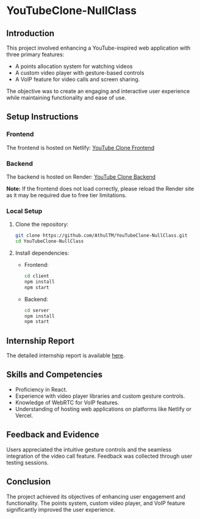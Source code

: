 
# YouTubeClone-NullClass

## Introduction
This project involved enhancing a YouTube-inspired web application with three primary features: 

 - A points allocation system for watching videos
 - A custom video player with gesture-based controls
 - A VoIP feature for video calls and screen sharing.

The objective was to create an engaging and interactive user experience while maintaining functionality and ease of use.

## Setup Instructions
### Frontend
The frontend is hosted on Netlify: [YouTube Clone Frontend](https://you-tube-clone-web.netlify.app/)
   
### Backend
The backend is hosted on Render: [YouTube Clone Backend](https://youtube-clone-3k6h.onrender.com)

**Note:** If the frontend does not load correctly, please reload the Render site as it may be required due to free tier limitations.

### Local Setup
1. Clone the repository:
   ```sh
   git clone https://github.com/AthulTM/YouTubeClone-NullClass.git
   cd YouTubeClone-NullClass
   ```

2. Install dependencies:
   - Frontend:
     ```sh
     cd client
     npm install
     npm start
     ```
   - Backend:
     ```sh
     cd server
     npm install
     npm start
     ```

## Internship Report
The detailed internship report is available [here](./Internship%20report.docx).

## Skills and Competencies
- Proficiency in React.
- Experience with video player libraries and custom gesture controls.
- Knowledge of WebRTC for VoIP features.
- Understanding of hosting web applications on platforms like Netlify or Vercel.

## Feedback and Evidence
Users appreciated the intuitive gesture controls and the seamless integration of the video call feature. Feedback was collected through user testing sessions.

## Conclusion
The project achieved its objectives of enhancing user engagement and functionality. The points system, custom video player, and VoIP feature significantly improved the user experience.
